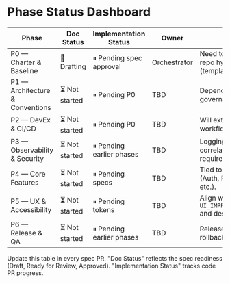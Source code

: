# Phase Status Dashboard

| Phase | Doc Status | Implementation Status | Owner | Notes |
|-------|------------|-----------------------|-------|-------|
| P0 — Charter & Baseline | 🔄 Drafting | ⏸ Pending spec approval | Orchestrator | Need to align docs & repo hygiene (templates/CI). |
| P1 — Architecture & Conventions | ⏳ Not started | ⏸ Pending P0 | TBD | Depends on finalized governance from P0. |
| P2 — DevEx & CI/CD | ⏳ Not started | ⏸ Pending P0 | TBD | Will extend `.github` workflows defined in P0. |
| P3 — Observability & Security | ⏳ Not started | ⏸ Pending earlier phases | TBD | Logging schema & correlation middleware required. |
| P4 — Core Features | ⏳ Not started | ⏸ Pending specs | TBD | Tied to module PRDs (Auth, Pots, Battles, etc.). |
| P5 — UX & Accessibility | ⏳ Not started | ⏸ Pending tokens | TBD | Align with `UI_IMPROVEMENT_GUIDE.md` and design system. |
| P6 — Release & QA | ⏳ Not started | ⏸ Pending earlier phases | TBD | Release checklist, rollback, analytics. |

Update this table in every spec PR. "Doc Status" reflects the spec readiness (Draft, Ready for Review, Approved). "Implementation Status" tracks code PR progress.
